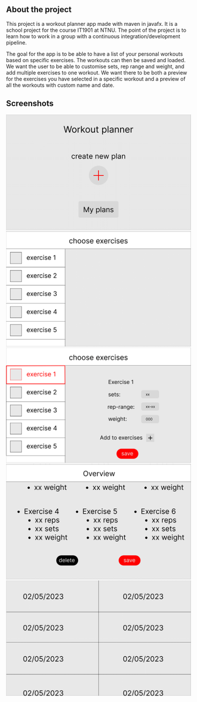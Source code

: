 ## About the project

This project is a workout planner app made with maven in javafx. It is a school project for the course IT1901 at NTNU. The point of the project is to learn how to work in a group with a continuous integration/development pipeline.

The goal for the app is to be able to have a list of your personal workouts based on specific exercises. The workouts can then be saved and loaded. We want the user to be able to customise sets, rep range and weight, and add multiple exercises to one workout. We want there to be both a preview for the exercises you have selected in a specific workout and a preview of all the workouts with custom name and date.

## Screenshots

![home](../concepts/home.png)
![exercises](../concepts/exercices.png)
![exercises 2](../concepts/exercices-2.png)
![overview](../concepts/overview.png)
![plans](../concepts/workouts.png)
